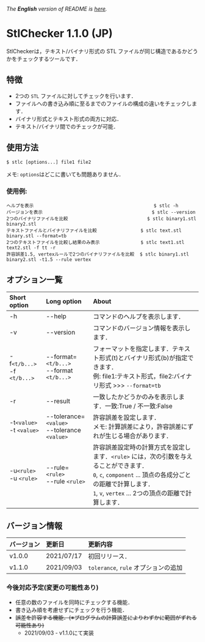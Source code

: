 *The **English** version of README is [here](https://github.com/GrapeJuicer/StlChecker/blob/main/README_en.md).*

# StlChecker 1.1.0 (JP)
StlCheckerは，テキスト/バイナリ形式の STL ファイルが同じ構造であるかどうかをチェックするツールです．


## 特徴
- 2つの `STL` ファイルに対してチェックを行います．
- ファイルへの書き込み順に至るまでのファイルの構成の違いをチェックします．
- バイナリ形式とテキスト形式の両方に対応．
- テキスト/バイナリ間でのチェックが可能．


## 使用方法
```
$ stlc [options...] file1 file2
```
メモ: `options`はどこに書いても問題ありません．



### 使用例:
```
ヘルプを表示                                            $ stlc -h
バージョンを表示                                        $ stlc --version
2つのバイナリファイルを比較                             $ stlc binary1.stl binary2.stl
テキストファイルとバイナリファイルを比較                $ stlc text.stl binary.stl --format=tb
2つのテキストファイルを比較し結果のみ表示               $ stlc text1.stl text2.stl -f tt -r
許容誤差1.5, vertexルールで2つのバイナリファイルを比較  $ stlc binary1.stl binary2.stl -t1.5 --rule vertex
```


## オプション一覧
| Short option                  | Long option                                    | About|
| :---------------------------- | :--------------------------------------------- | :-- |
| -h                            | --help                                         | コマンドのヘルプを表示します．|
| -v                            | --version                                      | コマンドのバージョン情報を表示します．|
| -f`<t/b...>`<br>-f `<t/b...>` | --format=`<t/b...>`<br>--format `<t/b...>`     | フォーマットを指定します．テキスト形式(t)とバイナリ形式(b)が指定できます．<br>例: file1:テキスト形式，file2:バイナリ形式 >>> `--format=tb`|
| -r                            | --result                                       | 一致したかどうかのみを表示します．一致:True / 不一致:False|
| -t`<value>`<br>-t `<value>`   | --tolerance=`<value>`<br>--tolerance `<value>` | 許容誤差を設定します．<br>メモ: 計算誤差により，許容誤差にずれが生じる場合があります．|
| -u`<rule>`<br>-u `<rule>`     | --rule=`<rule>`<br>--rule `<rule>`             | 許容誤差設定時の計算方式を設定します．`<rule>` には，次の引数を与えることができます．<br>`0`, `c`, `component` ... 頂点の各成分ごとの距離で計算します．<br>`1`, `v`, `vertex` ... 2つの頂点の距離で計算します． |


## バージョン情報
| バージョン | 更新日     | 更新内容                             |
| :--------- | :--------- | :----------------------------------- |
| v1.0.0     | 2021/07/17 | 初回リリース．                       |
| v1.1.0     | 2021/09/03 | `tolerance`, `rule` オプションの追加 |


### 今後対応予定(変更の可能性あり)
- 任意の数のファイルを同時にチェックする機能．
- 書き込み順を考慮せずにチェックを行う機能．
- ~~誤差を許容する機能．(※プログラムの計算誤差によりわずかに範囲がずれる可能性あり)~~
  - 2021/09/03 - v1.1.0にて実装
